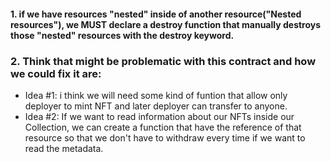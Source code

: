 #### 1. if we have resources "nested" inside of another resource("Nested resources"), we MUST declare a destroy function that manually destroys those "nested" resources with the destroy keyword.

### 2. Think that might be problematic with this contract and how we could fix it are:
* Idea #1: i think we will need some kind of funtion that allow only deployer to mint NFT and later deployer can transfer to anyone.
* Idea #2: If we want to read information about our NFTs inside our Collection, we can create a function that have the reference of that resource so that we don't have to withdraw every time if we want to read the metadata.
